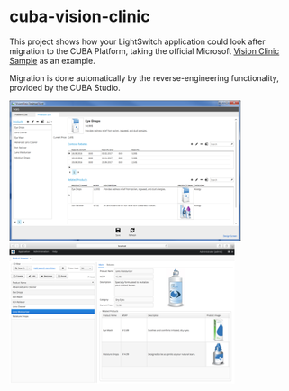 # cuba-vision-clinic

This project shows how your LightSwitch application could look after migration to the CUBA Platform, taking the official Microsoft [Vision Clinic Sample](https://code.msdn.microsoft.com/windowsdesktop/Visual-Studio-LightSwitch-c8e92df4) as an example.

Migration is done automatically by the reverse-engineering functionality, provided by the CUBA Studio.

<img src="https://github.com/aleksey-stukalov/cuba-vision-clinic/blob/master/screenshots/LS-products-screen.png" alt="Product screen in LightSwitch app" height="250px">
<img src="https://github.com/aleksey-stukalov/cuba-vision-clinic/blob/master/screenshots/CUBA-products-screen.png" alt="Product screen in CUBA app" height="250px">
